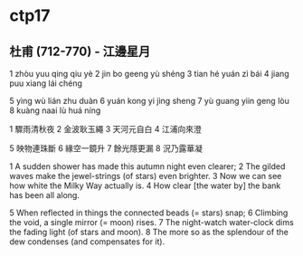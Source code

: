 # ctp17

## 杜甫 (712-770) - 江邊星月

1 zhòu yuu qing qiu yè
2 jin bo geeng yù shéng
3 tian hé yuán zì bái
4 jiang puu xiang lái chéng

5 yìng wù lián zhu duàn
6 yuán kong yi jìng sheng
7 yù guang yiin geng lòu
8 kuàng naai lù huá níng

1 驟雨清秋夜
2 金波耿玉繩
3 天河元自白
4 江浦向來澄

5 映物連珠斷
6 緣空一鏡升
7 餘光隱更漏
8 況乃露華凝

1 A sudden shower has made this autumn night even clearer;
2 The gilded waves make the jewel-strings (of stars) even brighter.
3 Now we can see how white the Milky Way actually is.
4 How clear [the water by] the bank has been all along.

5 When reflected in things the connected beads (= stars) snap;
6 Climbing the void, a single mirror (= moon) rises.
7 The night-watch water-clock dims the fading light (of stars and moon).
8 The more so as the splendour of the dew condenses (and compensates for it).

